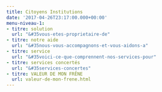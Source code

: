 ```yaml
---
title: Citoyens Institutions
date: '2017-04-26T23:17:00.000+00:00'
menu-niveau-1:
- titre: solution
  url: "&#35vous-etes-proprietaire-de"
- titre: notre aide
  url: "&#35nous-vous-accompagnons-et-vous-aidons-a"
- titre: service
  url: "&#35voici-ce-que-comprennent-nos-services-pour"
- titre: services concertés
  url: "&#35services-concertes"
- titre: VALEUR DE MON FRÊNE
  url: valeur-de-mon-frene.html
---
```

